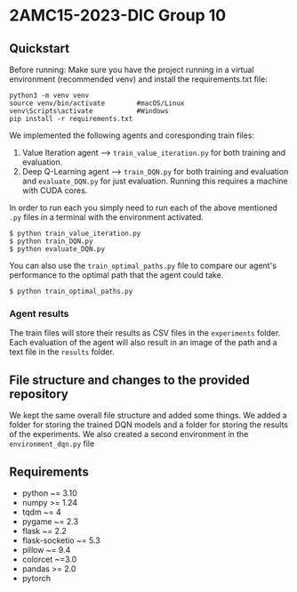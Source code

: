 # 2AMC15-2023-DIC Group 10



## Quickstart

Before running:
Make sure you have the project running in a virtual environment (recommended venv) and install the requirements.txt file:

```commandline
python3 -m venv venv
source venv/bin/activate        #macOS/Linux
venv\Scripts\activate           #Windows
pip install -r requirements.txt
```

We implemented the following agents and coresponding train files:
1. Value Iteration agent --> `train_value_iteration.py` for both training and evaluation.
2. Deep Q-Learning agent --> `train_DQN.py` for both training and evaluation and `evaluate_DQN.py` for just evaluation. Running this requires a machine with CUDA cores.

In order to run each you simply need to run each of the above mentioned `.py` files in a terminal with the environment activated.
```commandline
$ python train_value_iteration.py
$ python train_DQN.py
$ python evaluate_DQN.py
```
You can also use the `train_optimal_paths.py` file to compare our agent's performance to the optimal path that the agent could take.
```commandline
$ python train_optimal_paths.py
```

### Agent results
The train files will store their results as CSV files in the `experiments` folder. 
Each evaluation of the agent will also result in an image of the path and a text file in the `results` folder.

## File structure and changes to the provided repository
We kept the same overall file structure and added some things. We added a folder for storing the trained DQN models and a folder for storing the results of the experiments. We also created a second environment 
in the `environment_dqn.py` file


## Requirements

- python ~= 3.10
- numpy >= 1.24
- tqdm ~= 4
- pygame ~= 2.3
- flask ~= 2.2
- flask-socketio ~= 5.3
- pillow ~= 9.4
- colorcet ~=3.0
- pandas >= 2.0
- pytorch